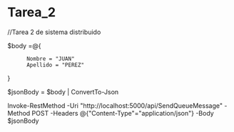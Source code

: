 # Tarea_2
//Tarea 2 de sistema distribuido



$body =@{

          Nombre = "JUAN"
          Apellido = "PEREZ"
          
 }
 
 $jsonBody = $body | ConvertTo-Json

 Invoke-RestMethod -Uri "http://localhost:5000/api/SendQueueMessage" -Method POST -Headers @{"Content-Type"="application/json"} -Body $jsonBody
